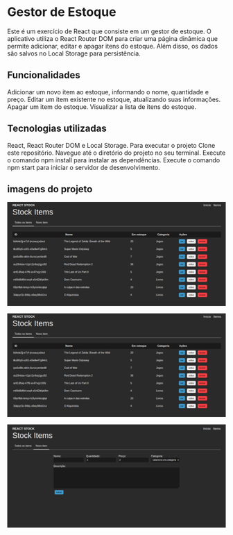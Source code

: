 # Gestor de Estoque
Este é um exercício de React que consiste em um gestor de estoque. O aplicativo utiliza o React Router DOM para criar uma página dinâmica que permite adicionar, editar e apagar itens do estoque. Além disso, os dados são salvos no Local Storage para persistência.

## Funcionalidades
Adicionar um novo item ao estoque, informando o nome, quantidade e preço.
Editar um item existente no estoque, atualizando suas informações.
Apagar um item do estoque.
Visualizar a lista de itens do estoque.
## Tecnologias utilizadas
React, React Router DOM e 
Local Storage.
Para executar o projeto
Clone este repositório.
Navegue até o diretório do projeto no seu terminal.
Execute o comando npm install para instalar as dependências.
Execute o comando npm start para iniciar o servidor de desenvolvimento.

## imagens do projeto

![inicio](./publi/project-images/todos-os-items.png)

![inicio](./publi/project-images/todos-os-items.png)

![inicio](./publi/project-images/create-item.png)